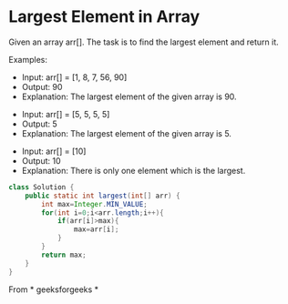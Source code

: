 # Largest Element in Array

Given an array arr[]. The task is to find the largest element and return it.

Examples:

* Input: arr[] = [1, 8, 7, 56, 90]
* Output: 90
* Explanation: The largest element of the given array is 90.

- Input: arr[] = [5, 5, 5, 5]
- Output: 5
- Explanation: The largest element of the given array is 5.

+ Input: arr[] = [10]
+ Output: 10
+ Explanation: There is only one element which is the largest.

``` java
class Solution {
    public static int largest(int[] arr) {
        int max=Integer.MIN_VALUE;
        for(int i=0;i<arr.length;i++){
            if(arr[i]>max){
                max=arr[i];
            }
        }
        return max;
    }
}
```
From * geeksforgeeks *

